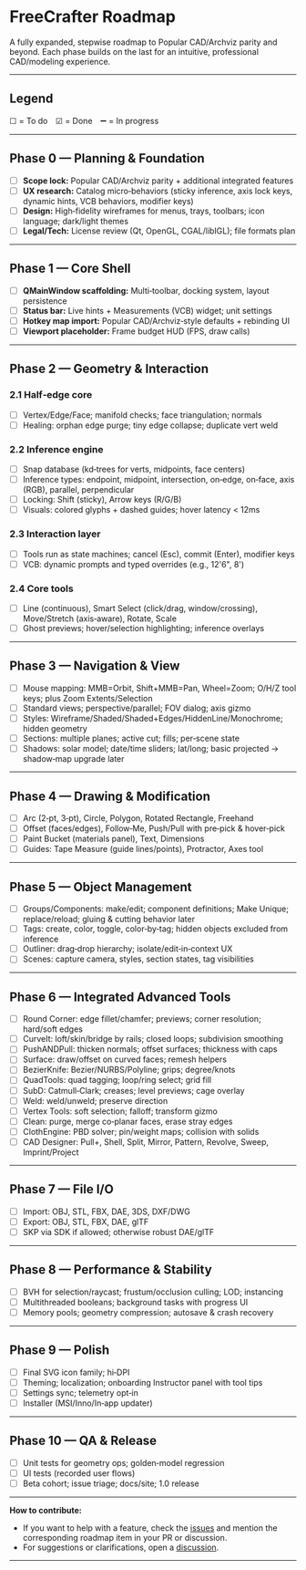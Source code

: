 # FreeCrafter Roadmap

A fully expanded, stepwise roadmap to Popular CAD/Archviz parity and beyond. Each phase builds on the last for an intuitive, professional CAD/modeling experience.

---

## Legend

☐ = To do ☑ = Done ➖ = In progress

---

## Phase 0 — Planning & Foundation

- [ ] **Scope lock:** Popular CAD/Archviz parity + additional integrated features
- [ ] **UX research:** Catalog micro‑behaviors (sticky inference, axis lock keys, dynamic hints, VCB behaviors, modifier keys)
- [ ] **Design:** High‑fidelity wireframes for menus, trays, toolbars; icon language; dark/light themes
- [ ] **Legal/Tech:** License review (Qt, OpenGL, CGAL/libIGL); file formats plan

---

## Phase 1 — Core Shell

- [ ] **QMainWindow scaffolding:** Multi‑toolbar, docking system, layout persistence
- [ ] **Status bar:** Live hints + Measurements (VCB) widget; unit settings
- [ ] **Hotkey map import:** Popular CAD/Archviz‑style defaults + rebinding UI
- [ ] **Viewport placeholder:** Frame budget HUD (FPS, draw calls)

---

## Phase 2 — Geometry & Interaction

### 2.1 Half‑edge core

- [ ] Vertex/Edge/Face; manifold checks; face triangulation; normals
- [ ] Healing: orphan edge purge; tiny edge collapse; duplicate vert weld

### 2.2 Inference engine

- [ ] Snap database (kd‑trees for verts, midpoints, face centers)
- [ ] Inference types: endpoint, midpoint, intersection, on‑edge, on‑face, axis (RGB), parallel, perpendicular
- [ ] Locking: Shift (sticky), Arrow keys (R/G/B)
- [ ] Visuals: colored glyphs + dashed guides; hover latency < 12ms

### 2.3 Interaction layer

- [ ] Tools run as state machines; cancel (Esc), commit (Enter), modifier keys
- [ ] VCB: dynamic prompts and typed overrides (e.g., 12'6", 8')

### 2.4 Core tools

- [ ] Line (continuous), Smart Select (click/drag, window/crossing), Move/Stretch (axis‑aware), Rotate, Scale
- [ ] Ghost previews; hover/selection highlighting; inference overlays

---

## Phase 3 — Navigation & View

- [ ] Mouse mapping: MMB=Orbit, Shift+MMB=Pan, Wheel=Zoom; O/H/Z tool keys; plus Zoom Extents/Selection
- [ ] Standard views; perspective/parallel; FOV dialog; axis gizmo
- [ ] Styles: Wireframe/Shaded/Shaded+Edges/HiddenLine/Monochrome; hidden geometry
- [ ] Sections: multiple planes; active cut; fills; per‑scene state
- [ ] Shadows: solar model; date/time sliders; lat/long; basic projected → shadow‑map upgrade later

---

## Phase 4 — Drawing & Modification

- [ ] Arc (2‑pt, 3‑pt), Circle, Polygon, Rotated Rectangle, Freehand
- [ ] Offset (faces/edges), Follow‑Me, Push/Pull with pre‑pick & hover‑pick
- [ ] Paint Bucket (materials panel), Text, Dimensions
- [ ] Guides: Tape Measure (guide lines/points), Protractor, Axes tool

---

## Phase 5 — Object Management

- [ ] Groups/Components: make/edit; component definitions; Make Unique; replace/reload; gluing & cutting behavior later
- [ ] Tags: create, color, toggle, color‑by‑tag; hidden objects excluded from inference
- [ ] Outliner: drag‑drop hierarchy; isolate/edit‑in‑context UX
- [ ] Scenes: capture camera, styles, section states, tag visibilities

---

## Phase 6 — Integrated Advanced Tools

- [ ] Round Corner: edge fillet/chamfer; previews; corner resolution; hard/soft edges
- [ ] CurveIt: loft/skin/bridge by rails; closed loops; subdivision smoothing
- [ ] PushANDPull: thicken normals; offset surfaces; thickness with caps
- [ ] Surface: draw/offset on curved faces; remesh helpers
- [ ] BezierKnife: Bezier/NURBS/Polyline; grips; degree/knots
- [ ] QuadTools: quad tagging; loop/ring select; grid fill
- [ ] SubD: Catmull‑Clark; creases; level previews; cage overlay
- [ ] Weld: weld/unweld; preserve direction
- [ ] Vertex Tools: soft selection; falloff; transform gizmo
- [ ] Clean: purge, merge co‑planar faces, erase stray edges
- [ ] ClothEngine: PBD solver; pin/weight maps; collision with solids
- [ ] CAD Designer: Pull+, Shell, Split, Mirror, Pattern, Revolve, Sweep, Imprint/Project

---

## Phase 7 — File I/O

- [ ] Import: OBJ, STL, FBX, DAE, 3DS, DXF/DWG
- [ ] Export: OBJ, STL, FBX, DAE, glTF
- [ ] SKP via SDK if allowed; otherwise robust DAE/glTF

---

## Phase 8 — Performance & Stability

- [ ] BVH for selection/raycast; frustum/occlusion culling; LOD; instancing
- [ ] Multithreaded booleans; background tasks with progress UI
- [ ] Memory pools; geometry compression; autosave & crash recovery

---

## Phase 9 — Polish

- [ ] Final SVG icon family; hi‑DPI
- [ ] Theming; localization; onboarding Instructor panel with tool tips
- [ ] Settings sync; telemetry opt‑in
- [ ] Installer (MSI/Inno/In‑app updater)

---

## Phase 10 — QA & Release

- [ ] Unit tests for geometry ops; golden‑model regression
- [ ] UI tests (recorded user flows)
- [ ] Beta cohort; issue triage; docs/site; 1.0 release

---

**How to contribute:**  
- If you want to help with a feature, check the [issues](../../issues) and mention the corresponding roadmap item in your PR or discussion.
- For suggestions or clarifications, open a [discussion](../../discussions).

---